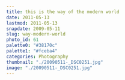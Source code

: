 ```yaml
---
title: this is the way of the modern world
date: 2011-05-13
lastmod: 2011-05-13
snapdate: 2009-05-11
slug: way-modern-world
photo_id: 61
palette0: "#38170c"
palette1: "#fceba4"
categories: Photography
thumbnail: "./20090511-_DSC0251.jpg"
image: "./20090511-_DSC0251.jpg"
---
```

